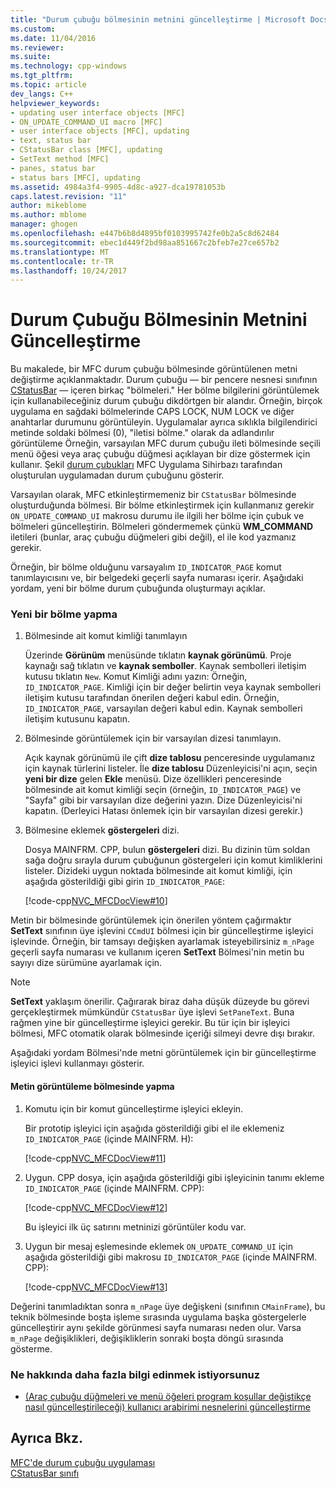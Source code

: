```yaml
---
title: "Durum çubuğu bölmesinin metnini güncelleştirme | Microsoft Docs"
ms.custom: 
ms.date: 11/04/2016
ms.reviewer: 
ms.suite: 
ms.technology: cpp-windows
ms.tgt_pltfrm: 
ms.topic: article
dev_langs: C++
helpviewer_keywords:
- updating user interface objects [MFC]
- ON_UPDATE_COMMAND_UI macro [MFC]
- user interface objects [MFC], updating
- text, status bar
- CStatusBar class [MFC], updating
- SetText method [MFC]
- panes, status bar
- status bars [MFC], updating
ms.assetid: 4984a3f4-9905-4d8c-a927-dca19781053b
caps.latest.revision: "11"
author: mikeblome
ms.author: mblome
manager: ghogen
ms.openlocfilehash: e447b6b8d4895bf0103995742fe0b2a5c8d62484
ms.sourcegitcommit: ebec1d449f2bd98aa851667c2bfeb7e27ce657b2
ms.translationtype: MT
ms.contentlocale: tr-TR
ms.lasthandoff: 10/24/2017
---
```

# <a name="updating-the-text-of-a-status-bar-pane"></a>Durum Çubuğu Bölmesinin Metnini Güncelleştirme
Bu makalede, bir MFC durum çubuğu bölmesinde görüntülenen metni değiştirme açıklanmaktadır. Durum çubuğu — bir pencere nesnesi sınıfının [CStatusBar](../mfc/reference/cstatusbar-class.md) — içeren birkaç "bölmeleri." Her bölme bilgilerini görüntülemek için kullanabileceğiniz durum çubuğu dikdörtgen bir alandır. Örneğin, birçok uygulama en sağdaki bölmelerinde CAPS LOCK, NUM LOCK ve diğer anahtarlar durumunu görüntüleyin. Uygulamalar ayrıca sıklıkla bilgilendirici metinde soldaki bölmesi (0), "iletisi bölme." olarak da adlandırılır görüntüleme Örneğin, varsayılan MFC durum çubuğu ileti bölmesinde seçili menü öğesi veya araç çubuğu düğmesi açıklayan bir dize göstermek için kullanır. Şekil [durum çubukları](../mfc/status-bar-implementation-in-mfc.md) MFC Uygulama Sihirbazı tarafından oluşturulan uygulamadan durum çubuğunu gösterir.  
  
 Varsayılan olarak, MFC etkinleştirmemeniz bir `CStatusBar` bölmesinde oluşturduğunda bölmesi. Bir bölme etkinleştirmek için kullanmanız gerekir `ON_UPDATE_COMMAND_UI` makrosu durumu ile ilgili her bölme için çubuk ve bölmeleri güncelleştirin. Bölmeleri göndermemek çünkü **WM_COMMAND** iletileri (bunlar, araç çubuğu düğmeleri gibi değil), el ile kod yazmanız gerekir.  
  
 Örneğin, bir bölme olduğunu varsayalım `ID_INDICATOR_PAGE` komut tanımlayıcısını ve, bir belgedeki geçerli sayfa numarası içerir. Aşağıdaki yordam, yeni bir bölme durum çubuğunda oluşturmayı açıklar.  
  
### <a name="to-make-a-new-pane"></a>Yeni bir bölme yapma  
  
1.  Bölmesinde ait komut kimliği tanımlayın  
  
     Üzerinde **Görünüm** menüsünde tıklatın **kaynak görünümü**. Proje kaynağı sağ tıklatın ve **kaynak semboller**. Kaynak sembolleri iletişim kutusu tıklatın `New`. Komut Kimliği adını yazın: Örneğin, `ID_INDICATOR_PAGE`. Kimliği için bir değer belirtin veya kaynak sembolleri iletişim kutusu tarafından önerilen değeri kabul edin. Örneğin, `ID_INDICATOR_PAGE`, varsayılan değeri kabul edin. Kaynak sembolleri iletişim kutusunu kapatın.  
  
2.  Bölmesinde görüntülemek için bir varsayılan dizesi tanımlayın.  
  
     Açık kaynak görünümü ile çift **dize tablosu** penceresinde uygulamanız için kaynak türlerini listeler. İle **dize tablosu** Düzenleyicisi'ni açın, seçin **yeni bir dize** gelen **Ekle** menüsü. Dize özellikleri penceresinde bölmesinde ait komut kimliği seçin (örneğin, `ID_INDICATOR_PAGE`) ve "Sayfa" gibi bir varsayılan dize değerini yazın. Dize Düzenleyicisi'ni kapatın. (Derleyici Hatası önlemek için bir varsayılan dizesi gerekir.)  
  
3.  Bölmesine eklemek **göstergeleri** dizi.  
  
     Dosya MAINFRM. CPP, bulun **göstergeleri** dizi. Bu dizinin tüm soldan sağa doğru sırayla durum çubuğunun göstergeleri için komut kimliklerini listeler. Dizideki uygun noktada bölmesinde ait komut kimliği, için aşağıda gösterildiği gibi girin `ID_INDICATOR_PAGE`:  
  
     [!code-cpp[NVC_MFCDocView#10](../mfc/codesnippet/cpp/updating-the-text-of-a-status-bar-pane_1.cpp)]  
  
 Metin bir bölmesinde görüntülemek için önerilen yöntem çağırmaktır **SetText** sınıfının üye işlevini `CCmdUI` bölmesi için bir güncelleştirme işleyici işlevinde. Örneğin, bir tamsayı değişken ayarlamak isteyebilirsiniz `m_nPage` geçerli sayfa numarası ve kullanım içeren **SetText** Bölmesi'nin metin bu sayıyı dize sürümüne ayarlamak için.  
  
> [!NOTE]
>  **SetText** yaklaşım önerilir. Çağırarak biraz daha düşük düzeyde bu görevi gerçekleştirmek mümkündür `CStatusBar` üye işlevi `SetPaneText`. Buna rağmen yine bir güncelleştirme işleyici gerekir. Bu tür için bir işleyici bölmesi, MFC otomatik olarak bölmesinde içeriği silmeyi devre dışı bırakır.  
  
 Aşağıdaki yordam Bölmesi'nde metni görüntülemek için bir güncelleştirme işleyici işlevi kullanmayı gösterir.  
  
#### <a name="to-make-a-pane-display-text"></a>Metin görüntüleme bölmesinde yapma  
  
1.  Komutu için bir komut güncelleştirme işleyici ekleyin.  
  
     Bir prototip işleyici için aşağıda gösterildiği gibi el ile eklemeniz `ID_INDICATOR_PAGE` (içinde MAINFRM. H):  
  
     [!code-cpp[NVC_MFCDocView#11](../mfc/codesnippet/cpp/updating-the-text-of-a-status-bar-pane_2.h)]  
  
2.  Uygun. CPP dosya, için aşağıda gösterildiği gibi işleyicinin tanımı ekleme `ID_INDICATOR_PAGE` (içinde MAINFRM. CPP):  
  
     [!code-cpp[NVC_MFCDocView#12](../mfc/codesnippet/cpp/updating-the-text-of-a-status-bar-pane_3.cpp)]  
  
     Bu işleyici ilk üç satırını metninizi görüntüler kodu var.  
  
3.  Uygun bir mesaj eşlemesinde eklemek `ON_UPDATE_COMMAND_UI` için aşağıda gösterildiği gibi makrosu `ID_INDICATOR_PAGE` (içinde MAINFRM. CPP):  
  
     [!code-cpp[NVC_MFCDocView#13](../mfc/codesnippet/cpp/updating-the-text-of-a-status-bar-pane_4.cpp)]  
  
 Değerini tanımladıktan sonra `m_nPage` üye değişkeni (sınıfının `CMainFrame`), bu teknik bölmesinde boşta işleme sırasında uygulama başka göstergelerle güncelleştirir aynı şekilde görünmesi sayfa numarası neden olur. Varsa `m_nPage` değişiklikleri, değişikliklerin sonraki boşta döngü sırasında gösterme.  
  
### <a name="what-do-you-want-to-know-more-about"></a>Ne hakkında daha fazla bilgi edinmek istiyorsunuz  
  
-   [(Araç çubuğu düğmeleri ve menü öğeleri program koşullar değiştikçe nasıl güncelleştirileceği) kullanıcı arabirimi nesnelerini güncelleştirme](../mfc/how-to-update-user-interface-objects.md)  
  
## <a name="see-also"></a>Ayrıca Bkz.  
 [MFC'de durum çubuğu uygulaması](../mfc/status-bar-implementation-in-mfc.md)   
 [CStatusBar sınıfı](../mfc/reference/cstatusbar-class.md)
